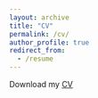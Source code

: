 ```yaml
---
layout: archive
title: "CV"
permalink: /cv/
author_profile: true
redirect_from:
  - /resume
---
```


Download my <a href="https://guidosalza.github.io/files/Resume_Salza.pdf">CV</a>
